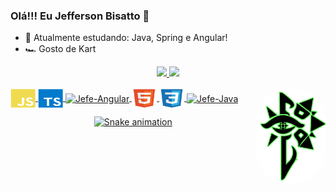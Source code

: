 ### Olá!!! Eu Jefferson Bisatto 👋


- 🌱 Atualmente estudando: Java, Spring e Angular!
- 🏎 Gosto de Kart

<div align="center">
  <a href="https://github.com/rafaballerini">
  <img height="180em" src="https://github-readme-stats.vercel.app/api?username=Jbisatto&show_icons=true&theme=dracula&include_all_commits=true&count_private=true"/>
  <img height="180em" src="https://github-readme-stats.vercel.app/api/top-langs/?username=Jbisatto&layout=compact&langs_count=7&theme=dracula"/>
</div>
  <div style="display: inline_block"><br>
  <img align="center" alt="Jefe-Js" height="30" width="40" src="https://raw.githubusercontent.com/devicons/devicon/master/icons/javascript/javascript-plain.svg">
  <img align="center" alt="Jefe-Ts" height="30" width="40" src="https://raw.githubusercontent.com/devicons/devicon/master/icons/typescript/typescript-plain.svg">
  <img align="center" alt="Jefe-Angular" height="30" width="40" src="https://cdn.jsdelivr.net/gh/devicons/devicon/icons/angularjs/angularjs-original.svg" />

          
  <img align="center" alt="Jefe-HTML" height="30" width="40" src="https://raw.githubusercontent.com/devicons/devicon/master/icons/html5/html5-original.svg">
  <img align="center" alt="Jefe-CSS" height="30" width="40" src="https://raw.githubusercontent.com/devicons/devicon/master/icons/css3/css3-original.svg">
  <img align="center" alt="Jefe-Java" height="30" width="40" src="https://cdn.jsdelivr.net/gh/devicons/devicon/icons/java/java-original.svg" />
  <img align="right" alt="Jefe-Pic" height="150" style="border-radius:50px;" src="https://github.com/Jbisatto/Jbisatto/blob/main/img/imgbin_ingress-logo-symbol-png.png">
</div>
  
  

<div  align="center"> 
  
  ![Snake animation](https://github.com/Jbisatto/Jbisatto/blob/output/github-contribution-grid-snake.svg)
 
</div>
  
